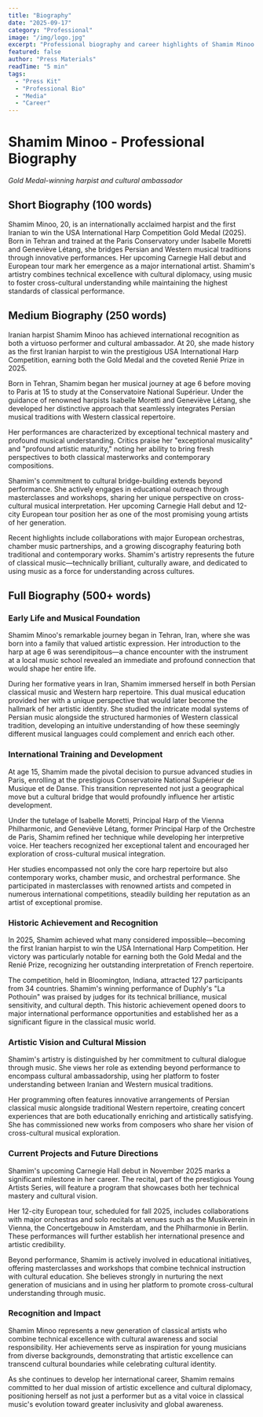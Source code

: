 ```yaml
---
title: "Biography"
date: "2025-09-17"
category: "Professional"
image: "/img/logo.jpg"
excerpt: "Professional biography and career highlights of Shamim Minoo for press and media use."
featured: false
author: "Press Materials"
readTime: "5 min"
tags:
  - "Press Kit"
  - "Professional Bio"
  - "Media"
  - "Career"
---
```


# Shamim Minoo - Professional Biography

*Gold Medal-winning harpist and cultural ambassador*

## Short Biography (100 words)

Shamim Minoo, 20, is an internationally acclaimed harpist and the first Iranian to win the USA International Harp Competition Gold Medal (2025). Born in Tehran and trained at the Paris Conservatory under Isabelle Moretti and Geneviève Létang, she bridges Persian and Western musical traditions through innovative performances. Her upcoming Carnegie Hall debut and European tour mark her emergence as a major international artist. Shamim's artistry combines technical excellence with cultural diplomacy, using music to foster cross-cultural understanding while maintaining the highest standards of classical performance.

## Medium Biography (250 words)

Iranian harpist Shamim Minoo has achieved international recognition as both a virtuoso performer and cultural ambassador. At 20, she made history as the first Iranian harpist to win the prestigious USA International Harp Competition, earning both the Gold Medal and the coveted Renié Prize in 2025.

Born in Tehran, Shamim began her musical journey at age 6 before moving to Paris at 15 to study at the Conservatoire National Supérieur. Under the guidance of renowned harpists Isabelle Moretti and Geneviève Létang, she developed her distinctive approach that seamlessly integrates Persian musical traditions with Western classical repertoire.

Her performances are characterized by exceptional technical mastery and profound musical understanding. Critics praise her "exceptional musicality" and "profound artistic maturity," noting her ability to bring fresh perspectives to both classical masterworks and contemporary compositions.

Shamim's commitment to cultural bridge-building extends beyond performance. She actively engages in educational outreach through masterclasses and workshops, sharing her unique perspective on cross-cultural musical interpretation. Her upcoming Carnegie Hall debut and 12-city European tour position her as one of the most promising young artists of her generation.

Recent highlights include collaborations with major European orchestras, chamber music partnerships, and a growing discography featuring both traditional and contemporary works. Shamim's artistry represents the future of classical music—technically brilliant, culturally aware, and dedicated to using music as a force for understanding across cultures.

## Full Biography (500+ words)

### Early Life and Musical Foundation

Shamim Minoo's remarkable journey began in Tehran, Iran, where she was born into a family that valued artistic expression. Her introduction to the harp at age 6 was serendipitous—a chance encounter with the instrument at a local music school revealed an immediate and profound connection that would shape her entire life.

During her formative years in Iran, Shamim immersed herself in both Persian classical music and Western harp repertoire. This dual musical education provided her with a unique perspective that would later become the hallmark of her artistic identity. She studied the intricate modal systems of Persian music alongside the structured harmonies of Western classical tradition, developing an intuitive understanding of how these seemingly different musical languages could complement and enrich each other.

### International Training and Development

At age 15, Shamim made the pivotal decision to pursue advanced studies in Paris, enrolling at the prestigious Conservatoire National Supérieur de Musique et de Danse. This transition represented not just a geographical move but a cultural bridge that would profoundly influence her artistic development.

Under the tutelage of Isabelle Moretti, Principal Harp of the Vienna Philharmonic, and Geneviève Létang, former Principal Harp of the Orchestre de Paris, Shamim refined her technique while developing her interpretive voice. Her teachers recognized her exceptional talent and encouraged her exploration of cross-cultural musical integration.

Her studies encompassed not only the core harp repertoire but also contemporary works, chamber music, and orchestral performance. She participated in masterclasses with renowned artists and competed in numerous international competitions, steadily building her reputation as an artist of exceptional promise.

### Historic Achievement and Recognition

In 2025, Shamim achieved what many considered impossible—becoming the first Iranian harpist to win the USA International Harp Competition. Her victory was particularly notable for earning both the Gold Medal and the Renié Prize, recognizing her outstanding interpretation of French repertoire.

The competition, held in Bloomington, Indiana, attracted 127 participants from 34 countries. Shamim's winning performance of Duphly's "La Pothouin" was praised by judges for its technical brilliance, musical sensitivity, and cultural depth. This historic achievement opened doors to major international performance opportunities and established her as a significant figure in the classical music world.

### Artistic Vision and Cultural Mission

Shamim's artistry is distinguished by her commitment to cultural dialogue through music. She views her role as extending beyond performance to encompass cultural ambassadorship, using her platform to foster understanding between Iranian and Western musical traditions.

Her programming often features innovative arrangements of Persian classical music alongside traditional Western repertoire, creating concert experiences that are both educationally enriching and artistically satisfying. She has commissioned new works from composers who share her vision of cross-cultural musical exploration.

### Current Projects and Future Directions

Shamim's upcoming Carnegie Hall debut in November 2025 marks a significant milestone in her career. The recital, part of the prestigious Young Artists Series, will feature a program that showcases both her technical mastery and cultural vision.

Her 12-city European tour, scheduled for fall 2025, includes collaborations with major orchestras and solo recitals at venues such as the Musikverein in Vienna, the Concertgebouw in Amsterdam, and the Philharmonie in Berlin. These performances will further establish her international presence and artistic credibility.

Beyond performance, Shamim is actively involved in educational initiatives, offering masterclasses and workshops that combine technical instruction with cultural education. She believes strongly in nurturing the next generation of musicians and in using her platform to promote cross-cultural understanding through music.

### Recognition and Impact

Shamim Minoo represents a new generation of classical artists who combine technical excellence with cultural awareness and social responsibility. Her achievements serve as inspiration for young musicians from diverse backgrounds, demonstrating that artistic excellence can transcend cultural boundaries while celebrating cultural identity.

As she continues to develop her international career, Shamim remains committed to her dual mission of artistic excellence and cultural diplomacy, positioning herself as not just a performer but as a vital voice in classical music's evolution toward greater inclusivity and global awareness.